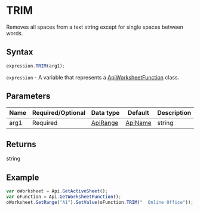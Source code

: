 # TRIM

Removes all spaces from a text string except for single spaces between words.

## Syntax

```javascript
expression.TRIM(arg1);
```

`expression` - A variable that represents a [ApiWorksheetFunction](../ApiWorksheetFunction.md) class.

## Parameters

| **Name** | **Required/Optional** | **Data type** | **Default** | **Description** |
| ------------- | ------------- | ------------- | ------------- | ------------- |
| arg1 | Required | [ApiRange](../../ApiRange/ApiRange.md) | [ApiName](../../ApiName/ApiName.md) | string |  | The text from which the spaces will be removed. |

## Returns

string

## Example



```javascript
var oWorksheet = Api.GetActiveSheet();
var oFunction = Api.GetWorksheetFunction();
oWorksheet.GetRange("A1").SetValue(oFunction.TRIM("  Online Office"));
```
